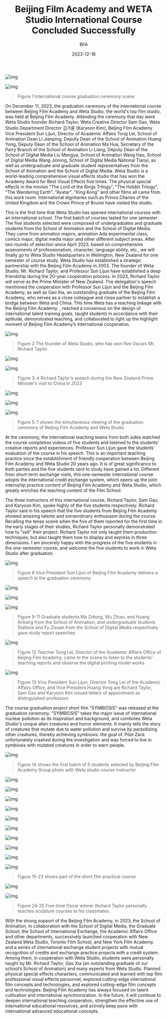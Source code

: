 ﻿---
layout: post
read_time: true
show_date: true
title: "Beijing Film Academy and WETA Studio International Course Concluded Successfully"
date: 2023-12-18
img: posts/20231218/2p1.png
tags: [BFA]
category: BFA
author: BFA
description: "Beijing Film Academy and WETA Studio International Course Concluded Successfully"
---

![img](./assets/img/posts/20231218/2p1.png)

![img](./assets/img/posts/20231218/2p2.png)

> Figure 1 International course graduation ceremony scene

On December 11, 2023, the graduation ceremony of the international course between Beijing Film Academy and Weta Studio, the world's top film studio, was held at Beijing Film Academy. Attending the ceremony that day were Weta Studio founder Richard Taylor, Weta Creative Director Sam Gao, Weta Studio Department Director 김가륜 (Karyoon Kim), Beijing Film Academy Vice President Sun Lijun, Director of Academic Affairs Tong Lei, School of Animation Dean Li Jianping, Deputy Dean of the School of Animation Huang Yong, Deputy Dean of the School of Animation Ma Hua, Secretary of the Party Branch of the School of Animation Li Liang, Deputy Dean of the School of Digital Media Liu Mengya, School of Animation Wang Hao, School of Digital Media Wang Jinning, School of Digital Media National Tianyi, as well as undergraduate and graduate student representatives from the School of Animation and the School of Digital Media. Weta Studio is a world-leading comprehensive visual effects studio that has won the Academy Award for Best Visual Effects five times. The physical special effects in the movies "The Lord of the Rings Trilogy", "The Hobbit Trilogy", "The Wandering Earth", "Avatar", "King Kong" and other films all came from this work room. International dignitaries such as Prince Charles of the United Kingdom and the Crown Prince of Brunei have visited the studio.

This is the first time that Weta Studio has opened international courses with an international school. The first batch of courses lasted for one semester. The five students selected were composed of undergraduates and graduate students from the School of Animation and the School of Digital Media. They came from animation majors, animation Ada experimental class, comics major, digital media major and other different subject areas. After two rounds of selection since April 2023, based on comprehensive assessments of professionalism, character, language ability, etc., we will finally go to Weta Studio Headquarters in Wellington, New Zealand for one semester of course study. Weta Studio has established a strategic partnership with the Beijing Film Academy in 2003. The founder of Weta Studio, Mr. Richard Taylor, and Professor Sun Lijun have established a deep friendship during the 20-year cooperation process. In 2023, Richard Taylor will serve as the Prime Minister of New Zealand. The delegation's speech mentioned the cooperation with Professor Sun Lijun and the Beijing Film Academy, as well as Gao Xia, an outstanding graduate of the Beijing Film Academy, who serves as a close colleague and close partner to establish a bridge between Weta and China. This time Weta has a teaching linkage with the Beijing Film Academy. , reached a consensus on the design of international talent training goals, taught students in accordance with their aptitude, demonstrated teaching, and collaborated to light up the highlight moment of Beijing Film Academy’s international cooperation.

![img](./assets/img/posts/20231218/2p3.png)

> Figure 2 The founder of Weta Studio, who has won five Oscars Mr. Richard Taylor

![img](./assets/img/posts/20231218/2p4.png)

![img](./assets/img/posts/20231218/2p5.png)

> Figure 3-4 Richard Taylor’s speech during the New Zealand Prime Minister’s visit to China in 2023

![img](./assets/img/posts/20231218/2p6.png)

![img](./assets/img/posts/20231218/2p7.png)

![img](./assets/img/posts/20231218/2p8.png)

> Figure 5-7 shows the simultaneous viewing of the graduation ceremony of Beijing Film Academy and Weta Studio

At the ceremony, the international teaching teams from both sides watched the course completion videos of five students and listened to the students’ creative reports and experiences. Professor Sun Lijun gave the students’ evaluation of the course in his speech. This is an important teaching practice since the establishment of friendly cooperation between Beijing Film Academy and Weta Studio 20 years ago. It is of great significance to both parties and the five students sent to study have gained a lot. Different from short-term exchange visits, this one-semester international course adopts the international credit exchange system, which opens up the joint internship practice content of Beijing Film Academy and Weta Studio, which greatly enriches the teaching content of the Film School.

The three instructors of this international course, Richard Taylor, Sam Gao, and Karyoon Kim, spoke highly of the five students respectively. Richard Taylor said in his speech that the five students from Beijing Film Academy showed amazing talents and extraordinary enthusiasm during the course. Recalling the tense scene when the five of them reported for the first time in the early stages of their studies, Richard Taylor personally demonstrated how to "sell" their project. Richard Taylor not only taught them production techniques, but also taught them how to display and express in three dimensions. I am sincerely happy with the progress of the five students in the one-semester course, and welcome the five students to work in Weta Studio after graduation.

![img](./assets/img/posts/20231218/2p9.png)

> Figure 8 Vice President Sun Lijun of Beijing Film Academy delivers a speech at the graduation ceremony

![img](./assets/img/posts/20231218/2p10.png)

![img](./assets/img/posts/20231218/2p11.png)

![img](./assets/img/posts/20231218/2p12.png)

> Figure 9-11 Graduate students Ma Zidong, Wu Zihao, and Huang Ankang from the School of Animation, and undergraduate students Stallone and Fu Zixuan from the School of Digital Media respectively gave study report speeches

![img](./assets/img/posts/20231218/2p13.png)

> Figure 12 Teacher Tong Lei, Director of the Academic Affairs Office of Beijing Film Academy, came to the scene to listen to the students’ teaching reports and observe the digital printing model works

![img](./assets/img/posts/20231218/2p14.png)

> Figure 13 Vice President Sun Lijun, Director Tong Lei of the Academic Affairs Office, and Vice President Huang Yong are Richard Taylor, Sam Gao and Karyoon Kim issued letters of appointment as distinguished professors

The course graduation project short film "SYMBIOSIS" was released at the graduation ceremony. "SYMBIOSIS" takes the major issue of international nuclear pollution as its inspiration and background, and combines Weta Studio's unique alien creatures and horror elements. It mainly tells the story of creatures that mutate due to water pollution and survive by parasitizing other creatures, thereby achieving symbiosis. the goal of. Pilot Zack unfortunately crashed during the investigation and was forced to live in symbiosis with mutated creatures in order to warn people.

![img](./assets/img/posts/20231218/2p14.png)

> Figure 14 shows the first batch of 5 students selected by Beijing Film Academy Group photo with Weta studio course instructor

![img](./assets/img/posts/20231218/2p15.png)

![img](./assets/img/posts/20231218/2p16.png)

![img](./assets/img/posts/20231218/2p17.png)

![img](./assets/img/posts/20231218/2p18.png)

![img](./assets/img/posts/20231218/2p19.png)

![img](./assets/img/posts/20231218/2p20.png)

![img](./assets/img/posts/20231218/2p21.png)

![img](./assets/img/posts/20231218/2p22.png)

![img](./assets/img/posts/20231218/2p23.png)

![img](./assets/img/posts/20231218/2p24.png)

> Figure 15-23 shows part of the short film practical course

![img](./assets/img/posts/20231218/2p25.png)

![img](./assets/img/posts/20231218/2p26.png)

> Figure 24-25 Five-time Oscar winner Richard Taylor personally teaches sculpture courses to his classmates.

With the strong support of the Beijing Film Academy, in 2023, the School of Animation, in collaboration with the School of Digital Media, the Graduate School, the School of International Exchange, the Academic Affairs Office and other departments, successively launched cooperation with New Zealand Weta Studio, Toronto Film School, and New York Film Academy. and a series of international exchange student projects with mutual recognition of credits and exchange practice projects with a credit system. Among them, in cooperation with Weta Studio, students were personally taught by Mr. Richard Taylor, Gao Xia (an outstanding graduate of our school’s School of Animation) and many experts from Weta Studio. Planned physical special effects characters, communicated and learned with top film professional visual effects personnel, explored cutting-edge international film concepts and technologies, and explored cutting-edge film concepts and technologies. Beijing Film Academy has always focused on talent cultivation and international synchronization. In the future, it will continue to deepen international teaching cooperation, strengthen the effective use of international educational resources, and actively keep pace with international advanced educational concepts.




